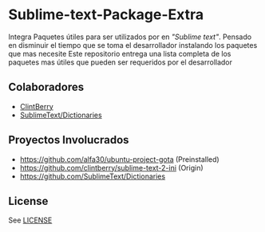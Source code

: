 Sublime-text-Package-Extra
============================
Integra Paquetes útiles para ser utilizados por en *"Sublime text"*. Pensado en disminuir el tiempo que se toma el desarrollador instalando los paquetes que mas necesite Este repositorio entrega una lista completa de los paquetes mas útiles que pueden ser requeridos por el desarrollador


Colaboradores
-------------
 * [ClintBerry](https://github.com/clintberry/sublime-text-2-ini)
 * [SublimeText/Dictionaries](https://github.com/SublimeText/Dictionaries#contributors) 


Proyectos Involucrados
----------------------
 * https://github.com/alfa30/ubuntu-project-gota (Preinstalled)
 * https://github.com/clintberry/sublime-text-2-ini (Origin)
 * https://github.com/SublimeText/Dictionaries

License
-------
See [LICENSE](https://github.com/alfa30/sublime-text-Package-Extra/blob/master/LICENSE.txt)